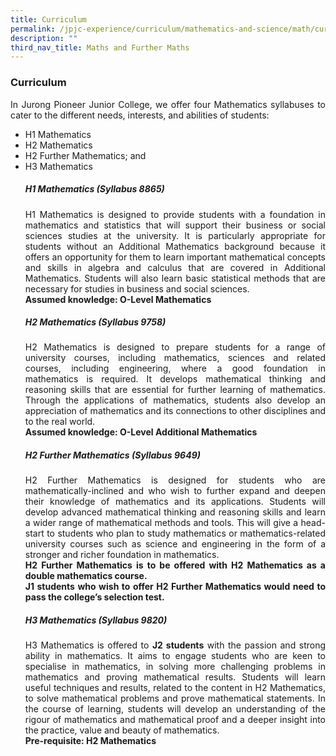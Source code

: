 ```yaml
---
title: Curriculum
permalink: /jpjc-experience/curriculum/mathematics-and-science/math/curriculum/
description: ""
third_nav_title: Maths and Further Maths
---
```

### **Curriculum**
<div align=justify>
In Jurong Pioneer Junior College, we offer four Mathematics syllabuses to cater to the different needs, interests, and abilities of students:
<ul>
	<li>H1 Mathematics</li>
	<li>H2 Mathematics</li>
	<li>H2 Further Mathematics; and</li>
	<li>H3 Mathematics</li>
	
##### **H1 Mathematics (Syllabus 8865)**
H1 Mathematics is designed to provide students with a foundation in mathematics and statistics that will support their business or social sciences studies at the university. It is particularly appropriate for students without an Additional Mathematics background because it offers an opportunity for them to learn important mathematical concepts and skills in algebra and calculus that are covered in Additional Mathematics. Students will also learn basic statistical methods that are necessary for studies in business and social sciences.<br>
**Assumed knowledge: O-Level Mathematics**

##### **H2 Mathematics (Syllabus 9758)**
H2 Mathematics is designed to prepare students for a range of university courses, including mathematics, sciences and related courses, including engineering, where a good foundation in mathematics is required. It develops mathematical thinking and reasoning skills that are essential for further learning of mathematics. Through the applications of mathematics, students also develop an appreciation of mathematics and its connections to other disciplines and to the real world.<br>
**Assumed knowledge: O-Level Additional Mathematics**

##### **H2 Further Mathematics (Syllabus 9649)**
H2 Further Mathematics is designed for students who are mathematically-inclined and who wish to further expand and deepen their knowledge of mathematics and its applications. Students will develop advanced mathematical thinking and reasoning skills and learn a wider range of mathematical methods and tools. This will give a head-start to students who plan to study mathematics or mathematics-related university courses such as science and engineering in the form of a stronger and richer foundation in mathematics.<br>
**H2 Further Mathematics is to be offered with H2 Mathematics as a double mathematics course.**<br>
**J1 students who wish to offer H2 Further Mathematics would need to pass the college’s selection test.**

##### **H3 Mathematics (Syllabus 9820)**
H3 Mathematics is offered to **J2 students** with the passion and strong ability in mathematics. It aims to engage students who are keen to specialise in mathematics, in solving more challenging problems in mathematics and proving mathematical results. Students will learn useful techniques and results, related to the content in H2 Mathematics, to solve mathematical problems and prove mathematical statements. In the course of learning, students will develop an understanding of the rigour of mathematics and mathematical proof and a deeper insight into the practice, value and beauty of mathematics.<br>
**Pre-requisite: H2 Mathematics**